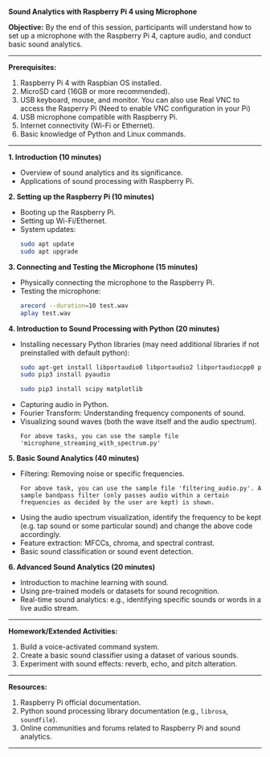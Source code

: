 **Sound Analytics with Raspberry Pi 4 using Microphone**

**Objective:** By the end of this session, participants will understand how to set up a microphone with the Raspberry Pi 4, capture audio, and conduct basic sound analytics.

---

**Prerequisites:**
1. Raspberry Pi 4 with Raspbian OS installed.
2. MicroSD card (16GB or more recommended).
3. USB keyboard, mouse, and monitor. You can also use Real VNC to access the Rasperry Pi (Need to enable VNC configuration in your Pi)
4. USB microphone compatible with Raspberry Pi.
5. Internet connectivity (Wi-Fi or Ethernet).
6. Basic knowledge of Python and Linux commands.

---

**1. Introduction (10 minutes)**
- Overview of sound analytics and its significance.
- Applications of sound processing with Raspberry Pi.

**2. Setting up the Raspberry Pi (10 minutes)**
- Booting up the Raspberry Pi.
- Setting up Wi-Fi/Ethernet.
- System updates:
  ```bash
  sudo apt update
  sudo apt upgrade
  ```

**3. Connecting and Testing the Microphone (15 minutes)**
- Physically connecting the microphone to the Raspberry Pi.
- Testing the microphone:
  ```bash
  arecord --duration=10 test.wav
  aplay test.wav
  ```

**4. Introduction to Sound Processing with Python (20 minutes)**
- Installing necessary Python libraries (may need additional libraries if not preinstalled with default python):
  ```bash
  sudo apt-get install libportaudio0 libportaudio2 libportaudiocpp0 portaudio19-dev
  sudo pip3 install pyaudio
  ```
  ```bash
  sudo pip3 install scipy matplotlib
  ```
- Capturing audio in Python.
- Fourier Transform: Understanding frequency components of sound.
- Visualizing sound waves (both the wave itself and the audio spectrum).
  ```
  For above tasks, you can use the sample file 'microphone_streaming_with_spectrum.py'
  ```

**5. Basic Sound Analytics (40 minutes)**
- Filtering: Removing noise or specific frequencies.
   ```
  For above task, you can use the sample file 'filtering_audio.py'. A sample bandpass filter (only passes audio within a certain frequencies as decided by the user are kept) is shown.
  ```
- Using the audio spectrum visualization, identify the frequency to be kept (e.g. tap sound or some particular sound) and change the above code accordingly.
- Feature extraction: MFCCs, chroma, and spectral contrast.
- Basic sound classification or sound event detection.

**6. Advanced Sound Analytics (20 minutes)**
- Introduction to machine learning with sound.
- Using pre-trained models or datasets for sound recognition.
- Real-time sound analytics: e.g., identifying specific sounds or words in a live audio stream.

---

**Homework/Extended Activities:**
1. Build a voice-activated command system.
2. Create a basic sound classifier using a dataset of various sounds.
3. Experiment with sound effects: reverb, echo, and pitch alteration.

---

**Resources:**
1. Raspberry Pi official documentation.
2. Python sound processing library documentation (e.g., `librosa`, `soundfile`).
3. Online communities and forums related to Raspberry Pi and sound analytics.

---
